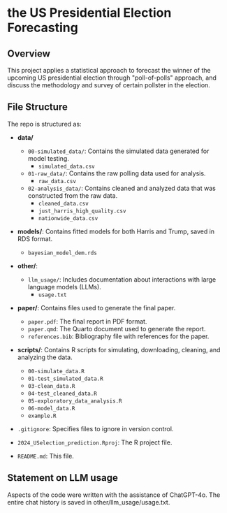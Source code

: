 # the US Presidential Election Forecasting

## Overview

This project applies a statistical approach to forecast the winner of the upcoming US presidential election through "poll-of-polls" approach, and discuss the methodology and survey of certain pollster in the election.


## File Structure

The repo is structured as:

- **data/**
  - `00-simulated_data/`: Contains the simulated data generated for model testing.
    - `simulated_data.csv`
  - `01-raw_data/`: Contains the raw polling data used for analysis.
    - `raw_data.csv`
  - `02-analysis_data/`: Contains cleaned and analyzed data that was constructed from the raw data.
    - `cleaned_data.csv`
    - `just_harris_high_quality.csv`
    - `nationwide_data.csv`
    
- **models/**: Contains fitted models for both Harris and Trump, saved in RDS format.
  - `bayesian_model_dem.rds`
  
- **other/**:
  - `llm_usage/`: Includes documentation about interactions with large language models (LLMs).
    - `usage.txt`
    
- **paper/**: Contains files used to generate the final paper.
  - `paper.pdf`: The final report in PDF format.
  - `paper.qmd`: The Quarto document used to generate the report.
  - `references.bib`: Bibliography file with references for the paper.

- **scripts/**: Contains R scripts for simulating, downloading, cleaning, and analyzing the data.
  - `00-simulate_data.R`
  - `01-test_simulated_data.R`
  - `03-clean_data.R`
  - `04-test_cleaned_data.R`
  - `05-exploratory_data_analysis.R`
  - `06-model_data.R`
  - `example.R` 
  
- `.gitignore`: Specifies files to ignore in version control.
- `2024_USelection_prediction.Rproj`: The R project file.
- `README.md`: This file.
  

## Statement on LLM usage

Aspects of the code were written with the assistance of ChatGPT-4o. The entire chat history is saved in other/llm_usage/usage.txt.